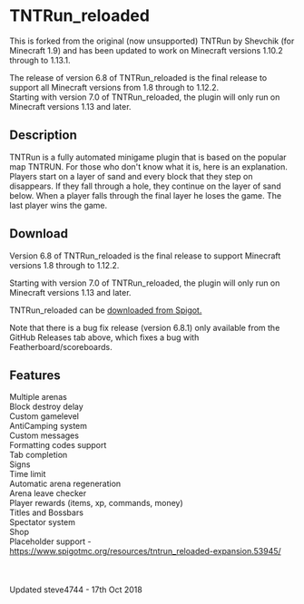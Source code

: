 # TNTRun_reloaded

This is forked from the original (now unsupported) TNTRun by Shevchik (for Minecraft 1.9) and has been updated to work on Minecraft versions 1.10.2 through to 1.13.1.

The release of version 6.8 of TNTRun\_reloaded is the final release to support all Minecraft versions from 1.8 through to 1.12.2.<br>
Starting with version 7.0 of TNTRun\_reloaded, the plugin will only run on Minecraft versions 1.13 and later.

## Description

TNTRun is a fully automated minigame plugin that is based on the popular map TNTRUN. For those who don't know what it is, here is an explanation.
Players start on a layer of sand and every block that they step on disappears. If they fall through a hole, they continue on the layer of sand below. 
When  a player falls through the final layer he loses the game. The last player wins the game.

## Download

Version 6.8 of TNTRun\_reloaded is the final release to support Minecraft versions 1.8 through to 1.12.2. 

Starting with version 7.0 of TNTRun\_reloaded, the plugin will only run on Minecraft versions 1.13 and later.

TNTRun\_reloaded can be [downloaded from Spigot.](https://www.spigotmc.org/resources/tntrun_reloaded.53359/ "TNTRun_reloaded")

Note that there is a bug fix release (version 6.8.1) only available from the GitHub Releases tab above, which fixes a bug with Featherboard/scoreboards.


## Features

Multiple arenas <br />
Block destroy delay <br />
Custom gamelevel <br />
AntiCamping system <br />
Custom messages <br />
Formatting codes support <br />
Tab completion <br>
Signs <br />
Time limit <br />
Automatic arena regeneration <br />
Arena leave checker <br />
Player rewards (items, xp, commands, money) <br />
Titles and Bossbars <br />
Spectator system <br />
Shop <br />
Placeholder support - https://www.spigotmc.org/resources/tntrun_reloaded-expansion.53945/ <br />
<br />
<br />
<br />
Updated steve4744 - 17th Oct 2018
